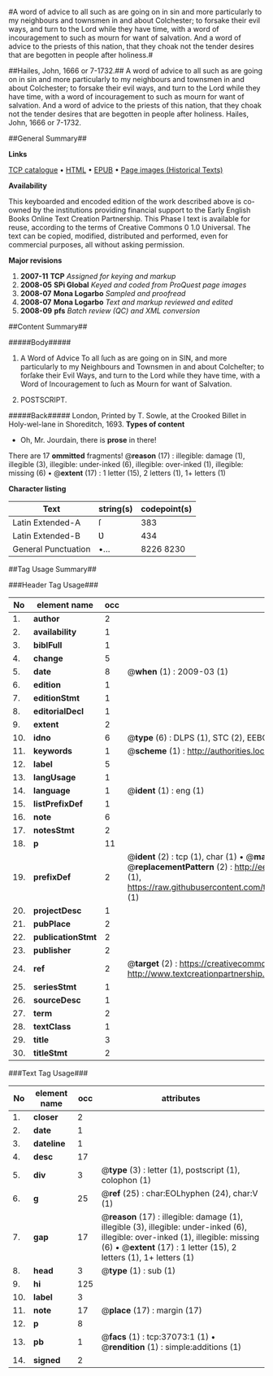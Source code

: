 #A word of advice to all such as are going on in sin and more particularly to my neighbours and townsmen in and about Colchester; to forsake their evil ways, and turn to the Lord while they have time, with a word of incouragement to such as mourn for want of salvation. And a word of advice to the priests of this nation, that they choak not the tender desires that are begotten in people after holiness.#

##Hailes, John, 1666 or 7-1732.##
A word of advice to all such as are going on in sin and more particularly to my neighbours and townsmen in and about Colchester; to forsake their evil ways, and turn to the Lord while they have time, with a word of incouragement to such as mourn for want of salvation. And a word of advice to the priests of this nation, that they choak not the tender desires that are begotten in people after holiness.
Hailes, John, 1666 or 7-1732.

##General Summary##

**Links**

[TCP catalogue](http://www.ota.ox.ac.uk/tcp/)  • 
[HTML](http://tei.it.ox.ac.uk/tcp/Texts-HTML/free/A43/A43714.html)  • 
[EPUB](http://tei.it.ox.ac.uk/tcp/Texts-EPUB/free/A43/A43714.epub) • 
[Page images (Historical Texts)](https://data.historicaltexts.jisc.ac.uk/view?pubId=eebo-99832599e&pageId=eebo-99832599e-37073-1)

**Availability**

This keyboarded and encoded edition of the
	       work described above is co-owned by the institutions
	       providing financial support to the Early English Books
	       Online Text Creation Partnership. This Phase I text is
	       available for reuse, according to the terms of Creative
	       Commons 0 1.0 Universal. The text can be copied,
	       modified, distributed and performed, even for
	       commercial purposes, all without asking permission.

**Major revisions**

1. __2007-11__ __TCP__ *Assigned for keying and markup*
1. __2008-05__ __SPi Global__ *Keyed and coded from ProQuest page images*
1. __2008-07__ __Mona Logarbo__ *Sampled and proofread*
1. __2008-07__ __Mona Logarbo__ *Text and markup reviewed and edited*
1. __2008-09__ __pfs__ *Batch review (QC) and XML conversion*

##Content Summary##

#####Body#####

1. A Word of Advice To all ſuch as are going on in SIN, and more particularly to my Neighbours and Townsmen in and about Colcheſter; to forſake their Evil Ways, and turn to the Lord while they have time, with a Word of Incouragement to ſuch as Mourn for want of Salvation.

1. POSTSCRIPT.

#####Back#####
London, Printed by T. Sowle, at the Crooked Billet in Holy-wel-lane in Shoreditch, 1693.
**Types of content**

  * Oh, Mr. Jourdain, there is **prose** in there!

There are 17 **ommitted** fragments! 
 @__reason__ (17) : illegible: damage (1), illegible (3), illegible: under-inked (6), illegible: over-inked (1), illegible: missing (6)  •  @__extent__ (17) : 1 letter (15), 2 letters (1), 1+ letters (1)

**Character listing**


|Text|string(s)|codepoint(s)|
|---|---|---|
|Latin Extended-A|ſ|383|
|Latin Extended-B|Ʋ|434|
|General Punctuation|•…|8226 8230|

##Tag Usage Summary##

###Header Tag Usage###

|No|element name|occ|attributes|
|---|---|---|---|
|1.|__author__|2||
|2.|__availability__|1||
|3.|__biblFull__|1||
|4.|__change__|5||
|5.|__date__|8| @__when__ (1) : 2009-03 (1)|
|6.|__edition__|1||
|7.|__editionStmt__|1||
|8.|__editorialDecl__|1||
|9.|__extent__|2||
|10.|__idno__|6| @__type__ (6) : DLPS (1), STC (2), EEBO-CITATION (1), PROQUEST (1), VID (1)|
|11.|__keywords__|1| @__scheme__ (1) : http://authorities.loc.gov/ (1)|
|12.|__label__|5||
|13.|__langUsage__|1||
|14.|__language__|1| @__ident__ (1) : eng (1)|
|15.|__listPrefixDef__|1||
|16.|__note__|6||
|17.|__notesStmt__|2||
|18.|__p__|11||
|19.|__prefixDef__|2| @__ident__ (2) : tcp (1), char (1)  •  @__matchPattern__ (2) : ([0-9\-]+):([0-9IVX]+) (1), (.+) (1)  •  @__replacementPattern__ (2) : http://eebo.chadwyck.com/downloadtiff?vid=$1&page=$2 (1), https://raw.githubusercontent.com/textcreationpartnership/Texts/master/tcpchars.xml#$1 (1)|
|20.|__projectDesc__|1||
|21.|__pubPlace__|2||
|22.|__publicationStmt__|2||
|23.|__publisher__|2||
|24.|__ref__|2| @__target__ (2) : https://creativecommons.org/publicdomain/zero/1.0/ (1), http://www.textcreationpartnership.org/docs/. (1)|
|25.|__seriesStmt__|1||
|26.|__sourceDesc__|1||
|27.|__term__|2||
|28.|__textClass__|1||
|29.|__title__|3||
|30.|__titleStmt__|2||


###Text Tag Usage###

|No|element name|occ|attributes|
|---|---|---|---|
|1.|__closer__|2||
|2.|__date__|1||
|3.|__dateline__|1||
|4.|__desc__|17||
|5.|__div__|3| @__type__ (3) : letter (1), postscript (1), colophon (1)|
|6.|__g__|25| @__ref__ (25) : char:EOLhyphen (24), char:V (1)|
|7.|__gap__|17| @__reason__ (17) : illegible: damage (1), illegible (3), illegible: under-inked (6), illegible: over-inked (1), illegible: missing (6)  •  @__extent__ (17) : 1 letter (15), 2 letters (1), 1+ letters (1)|
|8.|__head__|3| @__type__ (1) : sub (1)|
|9.|__hi__|125||
|10.|__label__|3||
|11.|__note__|17| @__place__ (17) : margin (17)|
|12.|__p__|8||
|13.|__pb__|1| @__facs__ (1) : tcp:37073:1 (1)  •  @__rendition__ (1) : simple:additions (1)|
|14.|__signed__|2||
